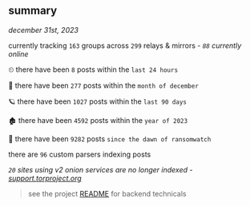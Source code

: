 
## summary
_december 31st, 2023_

currently tracking `163` groups across `299` relays & mirrors - _`88` currently online_

⏲ there have been `8` posts within the `last 24 hours`

🦈 there have been `277` posts within the `month of december`

🪐 there have been `1027` posts within the `last 90 days`

🏚 there have been `4592` posts within the `year of 2023`

🦕 there have been `9282` posts `since the dawn of ransomwatch`

there are `96` custom parsers indexing posts

_`20` sites using v2 onion services are no longer indexed - [support.torproject.org](https://support.torproject.org/onionservices/v2-deprecation/)_

> see the project [README](https://github.com/joshhighet/ransomwatch#ransomwatch--) for backend technicals
